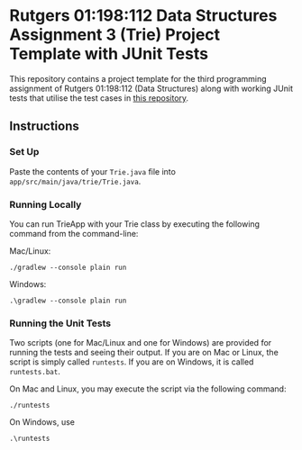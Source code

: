 # Rutgers 01:198:112 Data Structures Assignment 3 (Trie) Project Template with JUnit Tests

This repository contains a project template for the third programming assignment of
Rutgers 01:198:112 (Data Structures) along with working JUnit tests that utilise the test
cases in [this repository](https://github.com/USMC1941/CS112-Rutgers/blob/master/Assignments/Trie/Trie-Test-Cases.md).

## Instructions

### Set Up

Paste the contents of your `Trie.java` file into `app/src/main/java/trie/Trie.java`.

### Running Locally

You can run TrieApp with your Trie class by executing the following command from the command-line:

Mac/Linux:
```
./gradlew --console plain run
```

Windows:
```
.\gradlew --console plain run
```

### Running the Unit Tests

Two scripts (one for Mac/Linux and one for Windows) are provided for running the tests and seeing their output. If
you are on Mac or Linux, the script is simply called `runtests`. If you are on Windows, it is called `runtests.bat`.

On Mac and Linux, you may execute the script via the following command:
```
./runtests
```

On Windows, use
```
.\runtests
```
